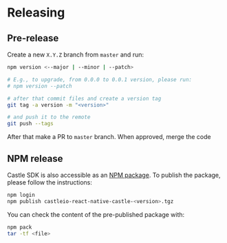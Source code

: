# Releasing

## Pre-release

Create a new `X.Y.Z` branch from `master` and run:

```bash
npm version <--major | --minor | --patch>

# E.g., to upgrade, from 0.0.0 to 0.0.1 version, please run:
# npm version --patch

# after that commit files and create a version tag
git tag -a version -m "<version>"

# and push it to the remote
git push --tags
```

After that make a PR to `master` branch. When approved, merge the code


## NPM release

Castle SDK is also accessible as an [NPM package](https://www.npmjs.com/package/@castleio/react-native-castle). To publish the package, please follow the instructions:

```bash
npm login
npm publish castleio-react-native-castle-<version>.tgz
```

You can check the content of the pre-published package with:
```bash
npm pack
tar -tf <file>
```
